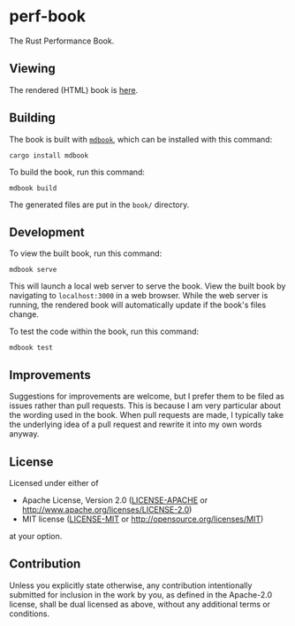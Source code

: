 # perf-book

The Rust Performance Book.

## Viewing

The rendered (HTML) book is [here](https://nnethercote.github.io/perf-book/).

<!-- EPUB
Currently disabled due to
https://github.com/nnethercote/perf-book/actions/runs/6358429874/job/17270643057

An ePub version is available
[here](https://nnethercote.github.io/perf-book/The%20Rust%20Performance%20Book.epub).
experimental. The ePub file is generated with
[mdbook-epub](https://crates.io/crates/mdbook-epub), which is experimental. It
has excessive whitespace and is not as nice to read as the HTML version.
Nonetheless, it is usable if you really want to read the book on an e-reader.
-->

## Building

The book is built with [`mdbook`](https://github.com/rust-lang/mdBook), which
can be installed with this command:
```
cargo install mdbook
```
To build the book, run this command:
```
mdbook build
```
The generated files are put in the `book/` directory.

## Development

To view the built book, run this command:
```
mdbook serve
```
This will launch a local web server to serve the book. View the built book by
navigating to `localhost:3000` in a web browser. While the web server is
running, the rendered book will automatically update if the book's files
change.

To test the code within the book, run this command:
```
mdbook test
```

## Improvements

Suggestions for improvements are welcome, but I prefer them to be filed as
issues rather than pull requests. This is because I am very particular about
the wording used in the book. When pull requests are made, I typically take the
underlying idea of a pull request and rewrite it into my own words anyway.

## License

Licensed under either of
* Apache License, Version 2.0 ([LICENSE-APACHE](LICENSE-APACHE) or
  http://www.apache.org/licenses/LICENSE-2.0)
* MIT license ([LICENSE-MIT](LICENSE-MIT) or
  http://opensource.org/licenses/MIT)

at your option.

## Contribution

Unless you explicitly state otherwise, any contribution intentionally submitted
for inclusion in the work by you, as defined in the Apache-2.0 license, shall
be dual licensed as above, without any additional terms or conditions.
